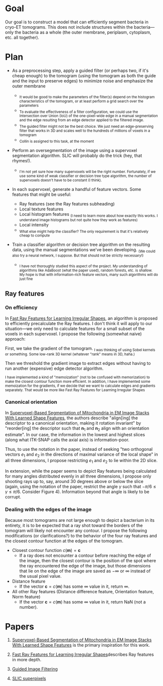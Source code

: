 # Goal
Our goal is to construct a model that can efficiently segment bacteria in cryo-ET tomograms. This does not include structures within the bacteria&mdash;only the bacteria as a whole (the outer membrane, periplasm, cytoplasm, etc. all together).

# Plan
- As a preprocessing step, apply a guided filter (or perhaps two, if it's cheap enough) to the tomogram (using the tomogram as both the guide and the input to preserve edges) to minimize noise and emphasize the outer membrane
  - <sub>It would be good to make the parameters of the filter(s) depend on the histogram characteristics of the tomogram, or at least perform a grid search over the parameters</sub>
  - <sub>To evaluate the effectiveness of a filter configuration, we could use the Intersection over Union (IoU) of the one-pixel-wide edge in a manual segmentation and the edge resulting from an edge detector applied to the filtered image.</sub>
  - <sub>The guided filter might not be the best choice. We just need an edge-preserving filter that works in 3D and scales well to the hundreds of millions of voxels in a tomogram</sub>
  - <sub>Collin is assigned to this task, at the moment</sub>

- Perform an oversegmentation of the image using a supervoxel segmentation algorithm. SLIC will probably do the trick (hey, that rhymes!).
  - <sub>I'm not yet sure how many supervoxels will be the right number. Fortunately, if we use some kind of weak classifier or decision tree type algorithm, the number of supervoxels doesn't have to be constant (I think).</sub>

- In each supervoxel, generate a handful of feature vectors. Some features that might be useful:
  - Ray features (see the Ray features subheading)
  - Local texture features
  - Local histogram features <sub>(I need to learn more about how exactly this works. I understand image histograms but not quite how they work as features)</sub>
  - Local intensity
  - <sub>What else might help the classifier? The only requirement is that it's relatively cheap to compute</sub>

- Train a classifier algorithm or decision tree algorithm on the resulting data, using the manual segmentations we've been developing. <sub>(We could also try a neural network, I suppose. But that should not be strictly necessary!)</sub>
  - <sub>I have not thoroughly studied this aspect of the project. My understanding of algorithms like AdaBoost (what the paper used), random forests, etc. is shallow. My hope is that with information-rich feature vectors, many such algorithms will do just fine</sub>

## Ray features
### On efficiency
In [Fast Ray Features for Learning Irregular Shapes](https://ieeexplore.ieee.org/stamp/stamp.jsp?tp=&arnumber=6044718), an algorithm is proposed to efficiently precalculate the Ray features. I don't think it will apply to our situation&mdash;we only need to calculate features for a small subset of the voxels in each supervoxel. I propose the following (somewhat naive) approach:

First, we take the gradient of the tomogram. <sub>I was thinking of using Sobel kernels or something. Some low-rank 3D kernel (whatever "rank" means in 3D, haha.)</sub> 

Then we threshold the gradient image to extract edges without having to run another (expensive) edge detector algorithm.

<sub>I have implemented a kind of "memoization" (not to be confused with memorization) to make the closest contour function more efficient. In addition, I have implemented some memoization for the gradients, if we decide that we want to calculate edges and gradients separately. That would be more like Fast Ray Features for Learning Irregular Shapes</sub>

### Canonical orientation
In [Supervoxel-Based Segmentation of Mitochondria in EM Image Stacks With Learned Shape Features](https://ieeexplore.ieee.org/stamp/stamp.jsp?tp=&arnumber=6044718), the authors describe "align\[ing\] the descriptor to a canonical orientation, making it rotation invariant" by "reorder\[ing\] the descriptor such that $\mathbf{n}_1$ and $\mathbf{n}_2$ align with an orientation estimate". In our case, the information in the lowest and highest slices (along what ITK-SNAP calls the axial axis) is information-poor.

Thus, to use the notation in the paper, instead of seeking "two orthogonal vectors $e_1$ and $e_2$ in the directions of maximal variance of the local shape" in all three dimensions, I propose restricting $e_1$ and $e_2$ to lie within the 2D slice.

In extension, while the paper seems to depict Ray features being calculated for many angles distributed evenly in all three dimensions, I propose only shooting rays up to, say, around 30 degrees above or below the slice (again, using the notation of the paper, restrict the angle $\gamma$ such that $-\pi/6 \leq \gamma \leq \pi/6$. Consider Figure 4). Information beyond that angle is likely to be corrupt.

### Dealing with the edges of the image
Because most tomograms are not large enough to depict a bacterium in its entirety, it is to be expected that a ray shot toward the borders of the tomogram will likely not encounter any contour. I propose the following modifications (or clarifications?) to the behavior of the four ray features and the closest contour function at the edges of the tomogram.

- Closest contour function $c(\mathbf{m}) = \mathbf{c}$
  - If a ray does not encounter a contour before reaching the edge of the image, then the closest contour is the position of the spot where the ray encountered the edge of the image, but those dimensions that lie on the edge of the image are saved as $-\infty$ or $\infty$ instead of the usual pixel value.
- Distance feature
  - If the vector $\mathbf{c} = c(\mathbf{m})$ has some $\infty$ value in it, return $\infty$.
- All other Ray features (Distance difference feature, Orientation feature, Norm feature)
  - If the vector $\mathbf{c} = c(\mathbf{m})$ has some $\infty$ value in it, return NaN (not a number).

# Papers
1. [Supervoxel-Based Segmentation of Mitochondria in EM Image Stacks With Learned Shape Features](https://ieeexplore.ieee.org/stamp/stamp.jsp?tp=&arnumber=6044718) is the primary inspiration for this work.

2. [Fast Ray Features for Learning Irregular Shapes](https://ieeexplore.ieee.org/stamp/stamp.jsp?tp=&arnumber=5459210)describes Ray features in more depth.

3. [Guided Image Filtering](https://kaiminghe.github.io/publications/eccv10guidedfilter.pdf)

4. [SLIC superpixels](https://ieeexplore.ieee.org/stamp/stamp.jsp?tp=&arnumber=6205760)